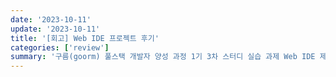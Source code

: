 ```yaml
---
date: '2023-10-11'
update: '2023-10-11'
title: '[회고] Web IDE 프로젝트 후기'
categories: ['review']
summary: '구름(goorm) 풀스택 개발자 양성 과정 1기 3차 스터디 실습 과제 Web IDE 제작 프로젝트를 마치며 돌아보고 기록합니다.'
---
```

